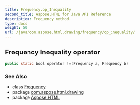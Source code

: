 ```yaml
---
title: Frequency.op_Inequality
second_title: Aspose.HTML for Java API Reference
description: Frequency method. 
type: docs
weight: 50
url: /java/com.aspose.html.drawing/frequency/op_inequality/
---
```

## Frequency Inequality operator

```java
public static bool operator !=(Frequency a, Frequency b)
```

### See Also

* class [Frequency](../)
* package [com.aspose.html.drawing](../../frequency/)
* package [Aspose.HTML](../../../)
